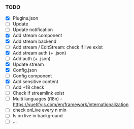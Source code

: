 ### TODO

- [x] Plugins.json
- [ ] Update 
- [ ] Update notification
- [x] Add stream component
- [x] Add stream backend
- [ ] Add stream / EditStream: check if live exist
- [x] Add stream auth (+ .json)
- [ ] Add auth (+ .json)
- [x] Update stream
- [x] Config.json
- [ ] Config component
- [x] Add sensitive content
- [ ] Add +18 check
- [ ] Check if streamlink exist
- [ ] Multi languages (i18n) - https://vuetifyjs.com/en/framework/internationalization
- [ ] check onLive every n min
- [ ] Is on live in background
- [ ] ...